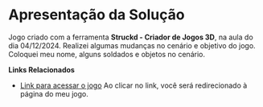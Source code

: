 # Apresentação da Solução

Jogo criado com a ferramenta **Struckd - Criador de Jogos 3D**, na aula do dia 04/12/2024.
Realizei algumas mudanças no cenário e objetivo do jogo. Coloquei meu nome, alguns soldados e objetos no cenário.

**Links Relacionados**

- [Link para acessar o jogo](https://zap.struckd.com/games/aula-de-modelagem) Ao clicar no link, você será redirecionado à página do meu jogo.
